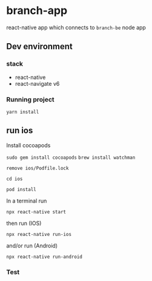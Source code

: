 # branch-app

react-native app which connects to `branch-be` node app

## Dev environment


### stack

- react-native
- react-navigate v6


### Running project

``yarn install``

## run ios

Install cocoapods

``sudo gem install cocoapods``
``brew install watchman``

``remove ios/Podfile.lock``

``cd ios``

``pod install``

In a terminal run 

``npx react-native start``

then run (IOS)

``npx react-native run-ios``

and/or run (Android)

``npx react-native run-android``

### Test


